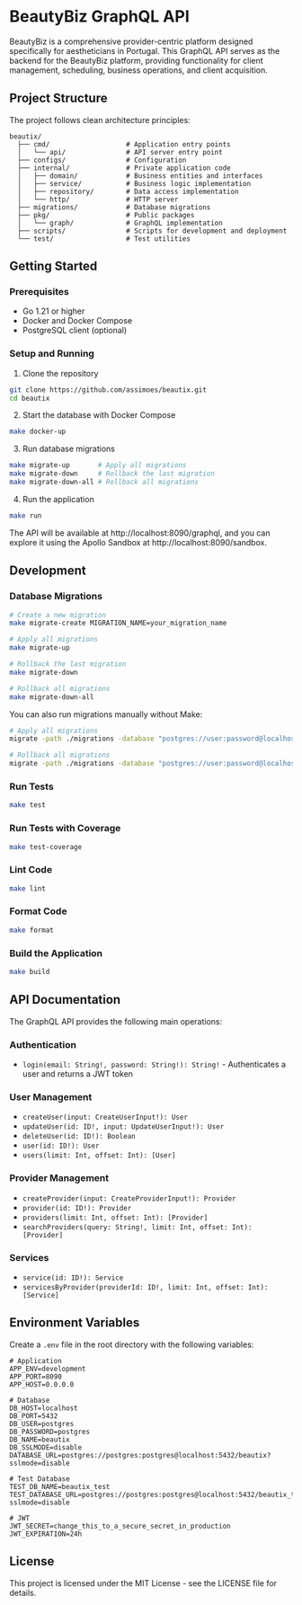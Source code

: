 # BeautyBiz GraphQL API

BeautyBiz is a comprehensive provider-centric platform designed specifically for aestheticians in Portugal. This GraphQL API serves as the backend for the BeautyBiz platform, providing functionality for client management, scheduling, business operations, and client acquisition.

## Project Structure

The project follows clean architecture principles:

```
beautix/
  ├── cmd/                   # Application entry points
  │   └── api/               # API server entry point
  ├── configs/               # Configuration
  ├── internal/              # Private application code
  │   ├── domain/            # Business entities and interfaces
  │   ├── service/           # Business logic implementation
  │   ├── repository/        # Data access implementation
  │   └── http/              # HTTP server
  ├── migrations/            # Database migrations
  ├── pkg/                   # Public packages
  │   └── graph/             # GraphQL implementation
  ├── scripts/               # Scripts for development and deployment
  └── test/                  # Test utilities
```

## Getting Started

### Prerequisites

- Go 1.21 or higher
- Docker and Docker Compose
- PostgreSQL client (optional)

### Setup and Running

1. Clone the repository

```bash
git clone https://github.com/assimoes/beautix.git
cd beautix
```

2. Start the database with Docker Compose

```bash
make docker-up
```

3. Run database migrations

```bash
make migrate-up       # Apply all migrations
make migrate-down     # Rollback the last migration
make migrate-down-all # Rollback all migrations
```

4. Run the application

```bash
make run
```

The API will be available at http://localhost:8090/graphql, and you can explore it using the Apollo Sandbox at http://localhost:8090/sandbox.

## Development

### Database Migrations

```bash
# Create a new migration
make migrate-create MIGRATION_NAME=your_migration_name

# Apply all migrations
make migrate-up

# Rollback the last migration
make migrate-down

# Rollback all migrations
make migrate-down-all
```

You can also run migrations manually without Make:

```bash
# Apply all migrations
migrate -path ./migrations -database "postgres://user:password@localhost:5432/beautix?sslmode=disable" up

# Rollback all migrations
migrate -path ./migrations -database "postgres://user:password@localhost:5432/beautix?sslmode=disable" down
```

### Run Tests

```bash
make test
```

### Run Tests with Coverage

```bash
make test-coverage
```

### Lint Code

```bash
make lint
```

### Format Code

```bash
make format
```

### Build the Application

```bash
make build
```

## API Documentation

The GraphQL API provides the following main operations:

### Authentication

- `login(email: String!, password: String!): String!` - Authenticates a user and returns a JWT token

### User Management

- `createUser(input: CreateUserInput!): User`
- `updateUser(id: ID!, input: UpdateUserInput!): User`
- `deleteUser(id: ID!): Boolean`
- `user(id: ID!): User`
- `users(limit: Int, offset: Int): [User]`

### Provider Management

- `createProvider(input: CreateProviderInput!): Provider`
- `provider(id: ID!): Provider`
- `providers(limit: Int, offset: Int): [Provider]`
- `searchProviders(query: String!, limit: Int, offset: Int): [Provider]`

### Services

- `service(id: ID!): Service`
- `servicesByProvider(providerId: ID!, limit: Int, offset: Int): [Service]`

## Environment Variables

Create a `.env` file in the root directory with the following variables:

```
# Application
APP_ENV=development
APP_PORT=8090
APP_HOST=0.0.0.0

# Database
DB_HOST=localhost
DB_PORT=5432
DB_USER=postgres
DB_PASSWORD=postgres
DB_NAME=beautix
DB_SSLMODE=disable
DATABASE_URL=postgres://postgres:postgres@localhost:5432/beautix?sslmode=disable

# Test Database
TEST_DB_NAME=beautix_test
TEST_DATABASE_URL=postgres://postgres:postgres@localhost:5432/beautix_test?sslmode=disable

# JWT
JWT_SECRET=change_this_to_a_secure_secret_in_production
JWT_EXPIRATION=24h
```

## License

This project is licensed under the MIT License - see the LICENSE file for details.